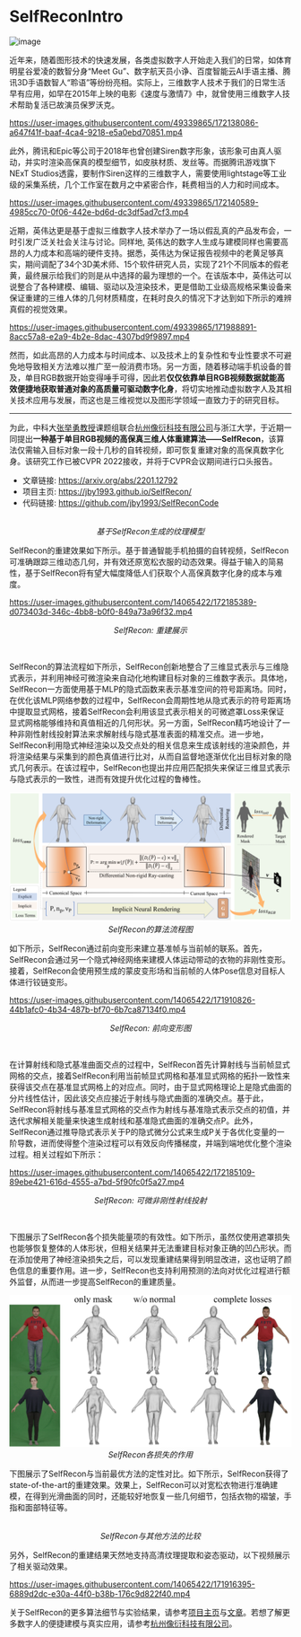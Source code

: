 # SelfReconIntro

![image](https://user-images.githubusercontent.com/49339865/172137314-86046b02-7708-4130-9bd1-8c1acf6619a0.png)

近年来，随着图形技术的快速发展，各类虚拟数字人开始走入我们的日常，如体育明星谷爱凌的数智分身“Meet Gu”、数字航天员小诤、百度智能云AI手语主播、腾讯3D手语数智人“聆语”等纷纷亮相。实际上，三维数字人技术于我们的日常生活早有应用，如早在2015年上映的电影《速度与激情7》中，就曾使用三维数字人技术帮助复活已故演员保罗沃克。

https://user-images.githubusercontent.com/49339865/172138086-a647f41f-baaf-4ca4-9218-e5a0ebd70851.mp4

此外，腾讯和Epic等公司于2018年也曾创建Siren数字形象，该形象可由真人驱动，并实时渲染高保真的模型细节，如皮肤材质、发丝等。而据腾讯游戏旗下NExT Studios透露，要制作Siren这样的三维数字人，需要使用lightstage等工业级的采集系统，几个工作室在数月之中紧密合作，耗费相当的人力和时间成本。

https://user-images.githubusercontent.com/49339865/172140589-4985cc70-0f06-442e-bd6d-dc3df5ad7cf3.mp4

近期，英伟达更是基于虚拟三维数字人技术举办了一场以假乱真的产品发布会，一时引发广泛关社会关注与讨论。同样地, 英伟达的数字人生成与建模同样也需要高昂的人力成本和高端的硬件支持。据悉，英伟达为保证报告视频中的老黄足够真实，期间调配了34个3D美术师、15个软件研究人员，实现了21个不同版本的假老黄，最终展示给我们的则是从中选择的最为理想的一个。在该版本中，英伟达可以说整合了各种建模、编辑、驱动以及渲染技术，更是借助工业级高规格采集设备来保证重建的三维人体的几何材质精度，在耗时良久的情况下才达到如下所示的难辨真假的视觉效果。

<!-- 近些年，随着计算、通信以及人工智能等技术的发展，真实世界由于其时空限制，已逐渐无法满足人类在工作、生活、娱乐等方面的需求。为此，人们开始尝试打破真实世界的物理边界，进而基于数字技术打造虚拟的数字世界。 -->
<!-- 
![real_vs_digitial](https://user-images.githubusercontent.com/49339865/171988713-db306b46-1cde-44cd-9c50-41829a29d724.png)
 -->
<!--
https://user-images.githubusercontent.com/49339865/171988840-12079742-44bc-4da3-b725-8d834f0c3edf.mp4
 -->
 
<!-- 数字世界作为真实世界的扩展，可以承载人们更多的想象力与创造力。在数字世界中，虚拟数字人将是数字世界的基本生命个体，并在数字世界运行的方方面面扮演着核心角色。同时，虚拟数字人在数字世界的作用也将服务于我们的真实世界，如2021年英伟达就曾基于三维数字人技术举办了一场以假乱真的产品发布会。据悉，为保证报告视频中的老黄足够真实，英伟达调配了34个3D美术师、15个软件研究人员，实现了21个不同版本的假老黄，最终展示给我们的则是从中选择的最为理想的一个。在该版本中，英伟达可以说整合了各种建模、编辑、驱动以及渲染技术，更是借助工业级高规格采集设备来保证重建的三维人体的几何材质精度，在耗时良久的情况下才达到如下所示的难辨真假的视觉效果。
 -->
 
https://user-images.githubusercontent.com/49339865/171988891-8acc57a8-e2a9-4b2e-8dac-4307bd9f9897.mp4




然而，如此高昂的人力成本与时间成本、以及技术上的复杂性和专业性要求不可避免地导致相关方法难以推广至一般消费市场。另一方面，随着移动端手机设备的普及，单目RGB数据开始变得唾手可得，因此若**仅仅依靠单目RGB视频数据就能高效便捷地获取普通对象的高质量可驱动数字化身**，将切实地推动虚拟数字人及其相关技术应用与发展，而这也是三维视觉以及图形学领域一直致力于的研究目标。

---
为此，中科大[张举勇教授](http://staff.ustc.edu.cn/~juyong/)课题组联合[杭州像衍科技有限公司](https://idr.ai/)与浙江大学，于近期一同提出**一种基于单目RGB视频的高保真三维人体重建算法——SelfRecon**，该算法仅需输入目标对象一段十几秒的自转视频，即可恢复重建对象的高保真数字化身。该研究工作已被CVPR 2022接收，并将于CVPR会议期间进行口头报告。

- 文章链接: https://arxiv.org/abs/2201.12792
- 项目主页: https://jby1993.github.io/SelfRecon/
- 代码链接: https://github.com/jby1993/SelfReconCode 

<p align="center">
    <img src="images/avatars.png" alt> <br>
    <em>基于SelfRecon生成的纹理模型</em>
</p>

SelfRecon的重建效果如下所示。基于普通智能手机拍摄的自转视频，SelfRecon可准确跟踪三维动态几何，并有效还原宽松衣服的动态效果。得益于输入的简易性，基于SelfRecon将有望大幅度降低人们获取个人高保真数字化身的成本与难度。

https://user-images.githubusercontent.com/14065422/172185389-d073403d-346c-4bb8-b0f0-849a73a96f32.mp4

<p align="center">
    <em>SelfRecon: 重建展示</em>
</p>
<br>

SelfRecon的算法流程如下所示，SelfRecon创新地整合了三维显式表示与三维隐式表示，并利用神经可微渲染来自动化地构建目标对象的三维数字表示。具体地，SelfRecon一方面使用基于MLP的隐式函数来表示基准空间的符号距离场。同时，在优化该MLP网络参数的过程中，SelfRecon会周期性地从隐式表示的符号距离场中提取显式网格，接着SelfRecon会利用该显式表示相关的可微遮罩Loss来保证显式网格能够维持和真值相近的几何形状。另一方面，SelfRecon精巧地设计了一种非刚性射线投射算法来求解射线与隐式基准表面的精准交点。进一步地，SelfRecon利用隐式神经渲染以及交点处的相关信息来生成该射线的渲染颜色，并将渲染结果与采集到的颜色真值进行比对，从而自监督地逐渐优化出目标对象的隐式几何表示。在该过程中，SelfRecon也提出并应用匹配损失来保证三维显式表示与隐式表示的一致性，进而有效提升优化过程的鲁棒性。

<p align="center">
    <img src="images/pipeline3.png" alt> <br>
    <em>SelfRecon的算法流程图</em>
</p>

如下所示，SelfRecon通过前向变形来建立基准帧与当前帧的联系。首先，SelfRecon会通过另一个隐式神经网络来建模人体运动带动的衣物的非刚性变形。接着，SelfRecon会使用预生成的蒙皮变形场和当前帧的人体Pose信息对目标人体进行铰链变形。

https://user-images.githubusercontent.com/14065422/171910826-44b1afc0-4b34-487b-bf70-6b7ca87134f0.mp4

<p align="center">
    <em>SelfRecon: 前向变形图</em>
</p>
<br>

在计算射线和隐式基准曲面交点的过程中，SelfRecon首先计算射线与当前帧显式网格的交点，接着SelfRecon利用当前帧显式网格和基准显式网格的拓扑一致性来获得该交点在基准显式网格上的对应点。同时，由于显式网格理论上是隐式曲面的分片线性估计，因此该交点应接近于射线与隐式曲面的准确交点。基于此，SelfRecon将射线与基准显式网格的交点作为射线与基准隐式表示交点的初值，并迭代求解相关能量来快速生成射线和基准隐式曲面的准确交点P。此外，SelfRecon通过推导隐式表示关于P的隐式微分公式来生成P关于各优化变量的一阶导数，进而使得整个渲染过程可以有效反向传播梯度，并端到端地优化整个渲染过程。相关过程如下所示：

https://user-images.githubusercontent.com/14065422/172185109-89ebe421-616d-4555-a7bd-5f90fc0f5a27.mp4

<p align="center">
    <em>SelfRecon: 可微非刚性射线投射</em>
</p>
<br>

下图展示了SelfRecon各个损失能量项的有效性。如下所示，虽然仅使用遮罩损失也能够恢复整体的人体形状，但相关结果并无法重建目标对象正确的凹凸形状。而在添加使用了神经渲染损失之后，可以发现重建结果得到明显改进，这也证明了颜色信息的重要作用。进一步，SelfRecon也支持利用预测的法向对优化过程进行额外监督，从而进一步提高SelfRecon的重建质量。

<p align="center">
    <img src="images/ablation.png" alt> <br>
    <em>SelfRecon各损失的作用</em>
</p>

下图展示了SelfRecon与当前最优方法的定性对比。如下所示，SelfRecon获得了state-of-the-art的重建效果。效果上，SelfRecon可以对宽松衣物进行准确建模，在得到光滑曲面的同时，还能较好地恢复一些几何细节，包括衣物的褶皱，手指和面部特征等。

<p align="center">
    <img src="images/compare2.png" alt> <br>
    <em>SelfRecon与其他方法的比较</em>
</p>

另外，SelfRecon的重建结果天然地支持高清纹理提取和姿态驱动，以下视频展示了相关驱动效果。

https://user-images.githubusercontent.com/14065422/171916395-6889d2dc-e30a-44f0-b38b-176c9d822f40.mp4

关于SelfRecon的更多算法细节与实验结果，请参考[项目主页](https://jby1993.github.io/SelfRecon/)与[文章](https://arxiv.org/abs/2201.12792)。若想了解更多数字人的便捷建模与真实应用，请参考[杭州像衍科技有限公司](https://idr.ai/)。

